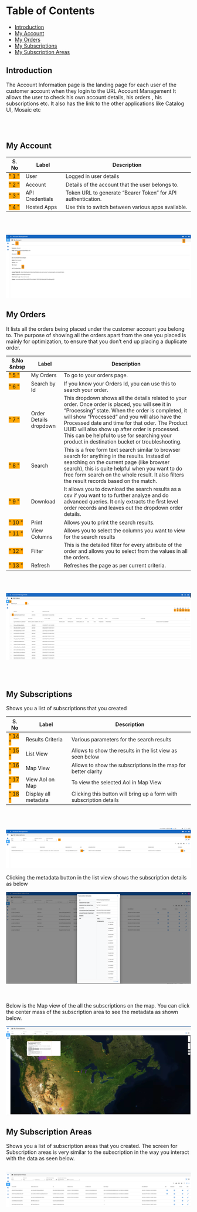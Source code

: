 # Table of Contents
* [Introduction](#introduction)
* [My Account](#my-account)
* [My Orders](#my-orders)
* [My Subscriptions](#my-subscriptions)
* [My Subscription Areas](#my-subscription-areas)

## Introduction
The Account Information page is the landing page for each user of the customer account when they login to the URL Account Management It allows the user to check his own account details, his orders , his subscriptions etc. It also has the link to the other applications like Catalog UI, Mosaic etc

<br></br>

## My Account
| S. No | Label | Description |
|-------|-------|-------------|
| <span style="background-color:orange"> " 1 "  </span>     | User   |  Logged in user details |
| <span style="background-color:orange"> " 2 "  </span>     | Account | Details of the account that the user belongs to. |
| <span style="background-color:orange"> " 3 "  </span>     | API Credentials |  Token URL to generate “Bearer Token” for API authentication. |
| <span style="background-color:orange"> " 4 "  </span>     | Hosted Apps     | Use this to switch between various apps available. |

<br></br>


![My Account](../Images/Account%20UI/Account%20Information.png)

## My Orders

It lists all the orders being placed under the customer account you belong to. The purpose of showing all the orders apart from the one you placed is mainly for optimization, to ensure that you don’t end up placing a duplicate order.


|  S.No &nbsp     | Label | Description |
|---------|-------|-------------|
| <span style="background-color:orange"> " 5 " </span>     | My Orders | To go to your orders page. |
|<span style="background-color:orange"> " 6 "  </span>     | Search by Id | If you know your Orders Id, you can use this to search your order. |
|<span style="background-color:orange"> " 7 "  </span>    | Order Details dropdown | This dropdown shows all the details related to your order. Once order is placed, you will see it in “Processing” state. When the order is completed, it will show “Processed“ and you will also have the Processed date and time for that oder. The Product UUID will also show up after order is processed. This can be helpful to use for searching your product in destination bucket or troubleshooting.
|<span style="background-color:orange"> " 8 "  </span>    | Search | This is a free form text search similar to browser search for anything in the results. Instead of searching on the current page (like browser search), this is quite helpful when you want to do free form search on the whole result. It also filters the result records based on the match.|
|<span style="background-color:orange"> " 9 "  </span>    | Download | It allows you to download the search results as a csv if you want to to further analyze and do advanced queries. It only extracts the first level order records and leaves out the dropdown order details. |
| <span style="background-color:orange"> " 10 "  </span>   | Print | Allows you to print the search results. |
|<span style="background-color:orange"> " 11 "  </span>    | View Columns | Allows you to select the columns you want to view for the search results |
|<span style="background-color:orange"> " 12 "  </span>   | Filter | This is the detailed filter for every attribute of the order and allows you to select from the values in all the orders. |
|<span style="background-color:orange"> " 13 "  </span>   | Refresh | Refreshes the page as per current criteria. |

 <br></br>


![My Orders](../Images/Account%20UI/My%20Orders.png)

<br></br>

## My Subscriptions

Shows you a list of subscriptions that you created

| S. No | Label | Description |
|-------|-------|-------------|
| <span style="background-color:orange"> " 14 "  </span> | Results Criteria |  Various parameters for the search results |
| <span style="background-color:orange"> " 15 "  </span> | List View | Allows to show the results in the list view as seen below |
| <span style="background-color:orange"> " 16 "  </span> | Map View | Allows to show the subscriptions in the map for better clarity |
| <span style="background-color:orange"> " 17 "  </span> | View AoI on Map | To view the selected AoI in Map View |
| <span style="background-color:orange"> " 18 "  </span> | Display all metadata | Clicking this button will bring up a form with subscription details |
<br></br>

![My Subscriptions](../Images/Account%20UI/My%20Subscriptions.png)

Clicking the metadata button in the list view shows the subscription details as below


![My Subscription MetaData](../Images/Account%20UI/My%20Subscription%20Metadata.png)
 
<br></br>
Below is the Map view of the all the subscriptions on the map. You can click the center mass of the subscription area to see the metadata as shown below.

![My Subscription Map](../Images/Account%20UI/My%20Subscription%20Map.png)


## My Subscription Areas

Shows you a list of subscription areas that you created. The screen for Subscription areas is very similar to the subscription in the way you interact with the data as seen below.
<br></br>

![My Subscription Areas](../Images/Account%20UI/My%20Subscription%20Areas.png)

